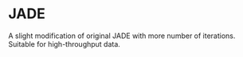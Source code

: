 # JADE
A slight modification of original JADE with more number of iterations.
Suitable for high-throughput data.
